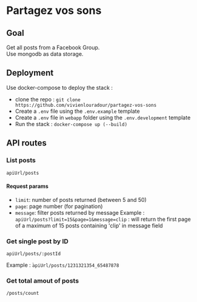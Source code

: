 # Partagez vos sons

## Goal

Get all posts from a Facebook Group.  
Use mongodb as data storage.  

## Deployment

Use docker-compose to deploy the stack : 
- clone the repo : `git clone https://github.com/vivienlouradour/partagez-vos-sons`
- Create a `.env` file using the `.env.example` template 
- Create a `.env` file in `webapp` folder using the `.env.development` template
- Run the stack : `docker-compose up (--build)`  

## API routes 

### List posts

`apiUrl/posts`  

#### Request params 

- `limit`: number of posts returned (between 5 and 50)
- `page`: page number (for pagination)
- `message`: filter posts returned by message
Example :  
`apiUrl/posts?limit=15&page=1&message=clip` : will return the first page of a maximum of 15 posts containing 'clip' in message field  

### Get single post by ID

`apiUrl/posts/:postId`

Example : 
̀`apiUrl/posts/1231321354_65487878`

### Get total amout of posts

`/posts/count`